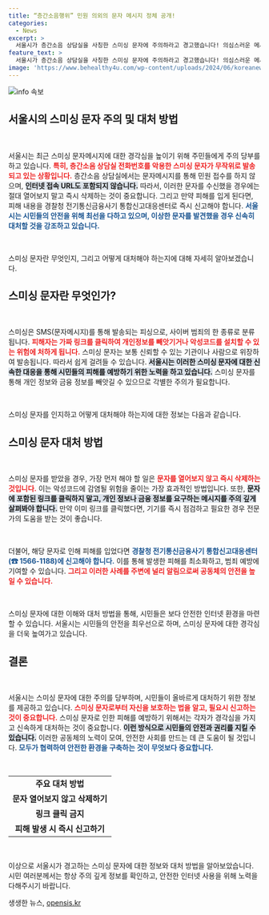 ```yaml
---
title: “층간소음행위” 민원 의외의 문자 메시지 정체 공개!
categories:
  - News
excerpt: >
  서울시가 층간소음 상담실을 사칭한 스미싱 문자에 주의하라고 경고했습니다! 의심스러운 메시지는 절대 열어보지 말고 즉시 삭제하세요!
feature_text: >
  서울시가 층간소음 상담실을 사칭한 스미싱 문자에 주의하라고 경고했습니다! 의심스러운 메시지는 절대 열어보지 말고 즉시 삭제하세요!
image: 'https://www.behealthy4u.com/wp-content/uploads/2024/06/koreanews.jpg'
---
```


<p><img src="https://www.behealthy4u.com/wp-content/uploads/2024/06/koreanews.jpg" alt="info 속보" /></p>

<h2 data-ke-size="size26">서울시의 스미싱 문자 주의 및 대처 방법</h2>

<p data-ke-size="size16">&nbsp;</p> 

<p>서울시는 최근 스미싱 문자메시지에 대한 경각심을 높이기 위해 주민들에게 주의 당부를 하고 있습니다. <b><span style="color: #ee2323;">특히, 층간소음 상담실 전화번호를 악용한 스미싱 문자가 무작위로 발송되고 있는 상황입니다.</span></b> 층간소음 상담실에서는 문자메시지를 통해 민원 접수를 하지 않으며, <b><span style="background-color: #21538527;">인터넷 접속 URL도 포함되지 않습니다.</span></b> 따라서, 이러한 문자를 수신했을 경우에는 절대 열어보지 말고 즉시 삭제하는 것이 중요합니다. 그리고 만약 피해를 입게 된다면, 피해 내용을 경찰청 전기통신금융사기 통합신고대응센터로 즉시 신고해야 합니다. <b><span style="color: #1a5490;">서울시는 시민들의 안전을 위해 최선을 다하고 있으며, 이상한 문자를 발견했을 경우 신속히 대처할 것을 강조하고 있습니다.</span></b></p>

<p data-ke-size="size16">&nbsp;</p> 

<p>스미싱 문자란 무엇인지, 그리고 어떻게 대처해야 하는지에 대해 자세히 알아보겠습니다.</p>

<h2 data-ke-size="size26">스미싱 문자란 무엇인가?</h2>

<p data-ke-size="size16">&nbsp;</p> 

<p>스미싱은 SMS(문자메시지)를 통해 발송되는 피싱으로, 사이버 범죄의 한 종류로 분류됩니다. <b><span style="color: #ee2323;">피해자는 가짜 링크를 클릭하여 개인정보를 빼앗기거나 악성코드를 설치할 수 있는 위험에 처하게 됩니다.</span></b> 스미싱 문자는 보통 신뢰할 수 있는 기관이나 사람으로 위장하여 발송됩니다. 따라서 쉽게 걸려들 수 있습니다. <b><span style="background-color: #21538527;">서울시는 이러한 스미싱 문자에 대한 신속한 대응을 통해 시민들의 피해를 예방하기 위한 노력을 하고 있습니다.</span></b> 스미싱 문자를 통해 개인 정보와 금융 정보를 빼앗길 수 있으므로 각별한 주의가 필요합니다.</p>

<p data-ke-size="size16">&nbsp;</p>

<p>스미싱 문자를 인지하고 어떻게 대처해야 하는지에 대한 정보는 다음과 같습니다.</p>

<h2 data-ke-size="size26">스미싱 문자 대처 방법</h2>

<p data-ke-size="size16">&nbsp;</p> 

<p>스미싱 문자를 받았을 경우, 가장 먼저 해야 할 일은 <b><span style="color: #ee2323;">문자를 열어보지 않고 즉시 삭제하는 것입니다.</span></b> 이는 악성코드에 감염될 위험을 줄이는 가장 효과적인 방법입니다. 또한, <b><span style="background-color: #21538527;">문자에 포함된 링크를 클릭하지 말고, 개인 정보나 금융 정보를 요구하는 메시지를 주의 깊게 살펴봐야 합니다.</span></b> 만약 이미 링크를 클릭했다면, 기기를 즉시 점검하고 필요한 경우 전문가의 도움을 받는 것이 좋습니다.</p>

<p data-ke-size="size16">&nbsp;</p>

<p>더불어, 해당 문자로 인해 피해를 입었다면 <b><span style="color: #1a5490;">경찰청 전기통신금융사기 통합신고대응센터(☎ 1566-1188)에 신고해야 합니다.</span></b> 이를 통해 발생한 피해를 최소화하고, 범죄 예방에 기여할 수 있습니다. <b><span style="color: #ee2323;">그리고 이러한 사례를 주변에 널리 알림으로써 공동체의 안전을 높일 수 있습니다.</span></b></p>

<p data-ke-size="size16">&nbsp;</p>

<p>스미싱 문자에 대한 이해와 대처 방법을 통해, 시민들은 보다 안전한 인터넷 환경을 마련할 수 있습니다. 서울시는 시민들의 안전을 최우선으로 하며, 스미싱 문자에 대한 경각심을 더욱 높여가고 있습니다.</p>

<h2 data-ke-size="size26">결론</h2>

<p data-ke-size="size16">&nbsp;</p>

<p>서울시는 스미싱 문자에 대한 주의를 당부하며, 시민들이 올바르게 대처하기 위한 정보를 제공하고 있습니다. <b><span style="color: #ee2323;">스미싱 문자로부터 자신을 보호하는 법을 알고, 필요시 신고하는 것이 중요합니다.</span></b> 스미싱 문자로 인한 피해를 예방하기 위해서는 각자가 경각심을 가지고 신속하게 대처하는 것이 중요합니다. <b><span style="background-color: #21538527;">이런 방식으로 시민들의 안전과 권리를 지킬 수 있습니다.</span></b> 이러한 공동체의 노력이 모여, 안전한 사회를 만드는 데 큰 도움이 될 것입니다. <b><span style="color: #1a5490;">모두가 협력하여 안전한 환경을 구축하는 것이 무엇보다 중요합니다.</span></b></p>

<p data-ke-size="size16">&nbsp;</p> 

<table style="width: 100%; border-collapse: collapse;">
  <tr>
    <td style="text-align: center; height: 17px;"><b>주요 대처 방법</b></td>
  </tr>
  <tr>
    <td style="text-align: center; height: 17px;"><b>문자 열어보지 않고 삭제하기</b></td>
  </tr>
  <tr>
    <td style="text-align: center; height: 17px;"><b>링크 클릭 금지</b></td>
  </tr>
  <tr>
    <td style="text-align: center; height: 17px;"><b>피해 발생 시 즉시 신고하기</b></td>
  </tr>
</table>

<p data-ke-size="size16">&nbsp;</p>

<p>이상으로 서울시가 경고하는 스미싱 문자에 대한 정보와 대처 방법을 알아보았습니다. 시민 여러분께서는 항상 주의 깊게 정보를 확인하고, 안전한 인터넷 사용을 위해 노력을 다해주시기 바랍니다.</p>
생생한 뉴스, <a href="https://opensis.kr" rel="dofollow">opensis.kr</a>


